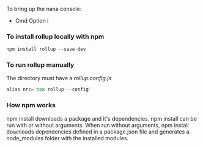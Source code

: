 
To bring up the nana console:   
* Cmd Option i

### To install rollup locally with npm

```rust
npm install rollup --save-dev
```

### To run rollup manually

The directory must have a *rollup.config.js*

```rust
alias nrc='npx rollup --config'
```

### How npm works

npm install downloads a package and it's dependencies. npm install can be run with or without arguments. When run without arguments, npm install downloads dependencies defined in a package.json file and generates a node_modules folder with the installed modules.
